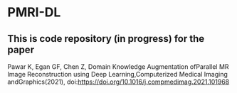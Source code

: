 # PMRI-DL

## This is code repository (in progress) for the paper

Pawar K, Egan GF, Chen Z, Domain Knowledge Augmentation ofParallel MR Image Reconstruction using Deep Learning,Computerized Medical Imaging andGraphics(2021), doi:https://doi.org/10.1016/j.compmedimag.2021.101968
